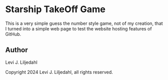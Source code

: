 # Starship TakeOff Game

This is a very simple guess the number style game, not of my creation, that I turned into a simple web page to test the website hosting features of GitHub.

## Author

Levi J. Liljedahl

Copyright 2024 Levi J. Liljedahl, all rights reserved.